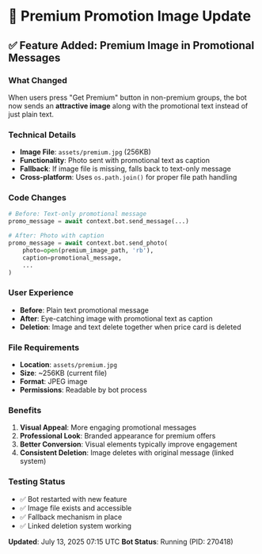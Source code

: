 # 📸 Premium Promotion Image Update

## ✅ **Feature Added: Premium Image in Promotional Messages**

### **What Changed**
When users press "Get Premium" button in non-premium groups, the bot now sends an **attractive image** along with the promotional text instead of just plain text.

### **Technical Details**
- **Image File**: `assets/premium.jpg` (256KB)
- **Functionality**: Photo sent with promotional text as caption
- **Fallback**: If image file is missing, falls back to text-only message
- **Cross-platform**: Uses `os.path.join()` for proper file path handling

### **Code Changes**
```python
# Before: Text-only promotional message
promo_message = await context.bot.send_message(...)

# After: Photo with caption
promo_message = await context.bot.send_photo(
    photo=open(premium_image_path, 'rb'),
    caption=promotional_message,
    ...
)
```

### **User Experience**
- **Before**: Plain text promotional message
- **After**: Eye-catching image with promotional text as caption
- **Deletion**: Image and text delete together when price card is deleted

### **File Requirements**
- **Location**: `assets/premium.jpg`
- **Size**: ~256KB (current file)
- **Format**: JPEG image
- **Permissions**: Readable by bot process

### **Benefits**
1. **Visual Appeal**: More engaging promotional messages
2. **Professional Look**: Branded appearance for premium offers
3. **Better Conversion**: Visual elements typically improve engagement
4. **Consistent Deletion**: Image deletes with original message (linked system)

### **Testing Status**
- ✅ Bot restarted with new feature
- ✅ Image file exists and accessible
- ✅ Fallback mechanism in place
- ✅ Linked deletion system working

**Updated**: July 13, 2025 07:15 UTC
**Bot Status**: Running (PID: 270418) 